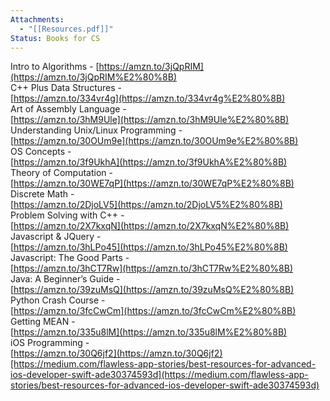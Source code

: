 ```yaml
---
Attachments:
  - "[[Resources.pdf]]"
Status: Books for CS
---
```

Intro to Algorithms - [https://amzn.to/3jQpRIM​](https://amzn.to/3jQpRIM%E2%80%8B)  
C++ Plus Data Structures -  
[https://amzn.to/334vr4g​](https://amzn.to/334vr4g%E2%80%8B)  
Art of Assembly Language -  
[https://amzn.to/3hM9Ule​](https://amzn.to/3hM9Ule%E2%80%8B)  
Understanding Unix/Linux Programming -  
[https://amzn.to/30OUm9e​](https://amzn.to/30OUm9e%E2%80%8B)  
OS Concepts -  
[https://amzn.to/3f9UkhA​](https://amzn.to/3f9UkhA%E2%80%8B)  
Theory of Computation -  
[https://amzn.to/30WE7qP​](https://amzn.to/30WE7qP%E2%80%8B)  
Discrete Math -  
[https://amzn.to/2DjoLV5​](https://amzn.to/2DjoLV5%E2%80%8B)  
Problem Solving with C++ -  
[https://amzn.to/2X7kxqN​](https://amzn.to/2X7kxqN%E2%80%8B)  
Javascript & JQuery -  
[https://amzn.to/3hLPo45​](https://amzn.to/3hLPo45%E2%80%8B)  
Javascript: The Good Parts -  
[https://amzn.to/3hCT7Rw​](https://amzn.to/3hCT7Rw%E2%80%8B)  
Java: A Beginner’s Guide -  
[https://amzn.to/39zuMsQ​](https://amzn.to/39zuMsQ%E2%80%8B)  
Python Crash Course -  
[https://amzn.to/3fcCwCm​](https://amzn.to/3fcCwCm%E2%80%8B)  
Getting MEAN -  
[https://amzn.to/335u8lM​](https://amzn.to/335u8lM%E2%80%8B)  
iOS Programming -  
[https://amzn.to/30Q6jf2](https://amzn.to/30Q6jf2)[https://medium.com/flawless-app-stories/best-resources-for-advanced-ios-developer-swift-ade30374593d](https://medium.com/flawless-app-stories/best-resources-for-advanced-ios-developer-swift-ade30374593d)